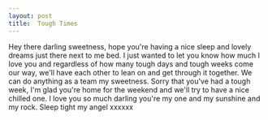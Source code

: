 ```yaml
---
layout: post
title:  Tough Times
---
```

Hey there darling sweetness, hope you're having a nice sleep and lovely dreams just there next to me bed. I just wanted to let you know how much I love you and regardless of how many tough days and tough weeks come our way, we'll have each other to lean on and get through it together. We can do anything as a team my sweetness. Sorry that you've had a tough week, I'm glad you're home for the weekend and we'll try to have a nice chilled one. I love you so much darling you're my one and my sunshine and my rock. Sleep tight my angel xxxxxx

